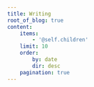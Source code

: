 ```yaml
---
title: Writing
root_of_blog: true
content:
    items:
        - '@self.children'
    limit: 10
    order:
        by: date
        dir: desc
    pagination: true
---
```

